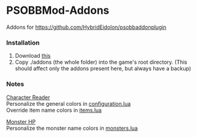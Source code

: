 # PSOBBMod-Addons
Addons for https://github.com/HybridEidolon/psobbaddonplugin

### Installation  
1. Download [this](https://github.com/Solybum/PSOBBMod-Addons/archive/master.zip)
2. Copy ./addons (the whole folder) into the game's root directory. (This should affect only the addons present here, but always have a backup)

### Notes  
[Character Reader](https://github.com/Solybum/PSOBBMod-Addons/tree/master/addons/Character%20Reader)  
Personalize the general colors in [configuration.lua](https://github.com/Solybum/PSOBBMod-Addons/blob/master/addons/Character%20Reader/configuration.lua)  
Override item name colors in [items.lua](https://github.com/Solybum/PSOBBMod-Addons/blob/master/addons/solylib/items.lua)  
  
[Monster HP](https://github.com/Solybum/PSOBBMod-Addons/tree/master/addons/Monster%20HP)  
Personalize the monster name colors in [monsters.lua](https://github.com/Solybum/PSOBBMod-Addons/blob/master/addons/Monster%20HP/monsters.lua)  

